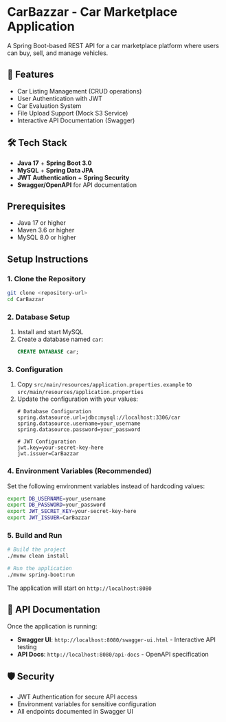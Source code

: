 # CarBazzar - Car Marketplace Application

A Spring Boot-based REST API for a car marketplace platform where users can buy, sell, and manage vehicles.

## 🚀 Features

- Car Listing Management (CRUD operations)
- User Authentication with JWT
- Car Evaluation System
- File Upload Support (Mock S3 Service)
- Interactive API Documentation (Swagger)

## 🛠️ Tech Stack

- **Java 17** + **Spring Boot 3.0**
- **MySQL** + **Spring Data JPA** 
- **JWT Authentication** + **Spring Security**
- **Swagger/OpenAPI** for API documentation

## Prerequisites

- Java 17 or higher
- Maven 3.6 or higher
- MySQL 8.0 or higher

## Setup Instructions

### 1. Clone the Repository
```bash
git clone <repository-url>
cd CarBazzar
```

### 2. Database Setup
1. Install and start MySQL
2. Create a database named `car`:
   ```sql
   CREATE DATABASE car;
   ```

### 3. Configuration
1. Copy `src/main/resources/application.properties.example` to `src/main/resources/application.properties`
2. Update the configuration with your values:
   ```properties
   # Database Configuration
   spring.datasource.url=jdbc:mysql://localhost:3306/car
   spring.datasource.username=your_username
   spring.datasource.password=your_password
   
   # JWT Configuration
   jwt.key=your-secret-key-here
   jwt.issuer=CarBazzar
   ```

### 4. Environment Variables (Recommended)
Set the following environment variables instead of hardcoding values:
```bash
export DB_USERNAME=your_username
export DB_PASSWORD=your_password
export JWT_SECRET_KEY=your-secret-key-here
export JWT_ISSUER=CarBazzar
```

### 5. Build and Run
```bash
# Build the project
./mvnw clean install

# Run the application
./mvnw spring-boot:run
```

The application will start on `http://localhost:8080`

## 📖 API Documentation

Once the application is running:
- **Swagger UI**: `http://localhost:8080/swagger-ui.html` - Interactive API testing
- **API Docs**: `http://localhost:8080/api-docs` - OpenAPI specification

## 🛡️ Security

- JWT Authentication for secure API access
- Environment variables for sensitive configuration
- All endpoints documented in Swagger UI
